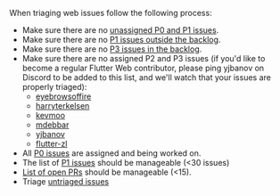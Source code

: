 When triaging web issues follow the following process:

* Make sure there are no [unassigned P0 and P1 issues](https://github.com/flutter/flutter/issues?q=is%3Aopen+is%3Aissue+label%3Ateam-web+label%3AP1%2CP0+no%3Aassignee).
* Make sure there are no [P1 issues outside the backlog](https://github.com/flutter/flutter/issues?q=is%3Aopen+is%3Aissue+label%3Ateam-web+label%3AP1%2CP0+-project%3Aflutter%2F41+).
* Make sure there are no [P3 issues in the backlog](https://github.com/flutter/flutter/issues?q=is%3Aopen+is%3Aissue+project%3Aflutter%2F41+label%3AP3).
* Make sure there are no assigned P2 and P3 issues (if you'd like to become a regular Flutter Web contributor, please ping yjbanov on Discord to be added to this list, and we'll watch that your issues are properly triaged):
  * [eyebrowsoffire](https://github.com/flutter/flutter/issues?q=is%3Aopen+is%3Aissue+label%3Ateam-web+label%3AP2%2CP3+assignee%3Aeyebrowsoffire)
  * [harryterkelsen](https://github.com/flutter/flutter/issues?q=is%3Aopen+is%3Aissue+label%3Ateam-web+label%3AP2%2CP3+assignee%3Aharryterkelsen)
  * [kevmoo](https://github.com/flutter/flutter/issues?q=is%3Aopen+is%3Aissue+label%3Ateam-web+label%3AP2%2CP3+assignee%3Akevmoo)
  * [mdebbar](https://github.com/flutter/flutter/issues?q=is%3Aopen+is%3Aissue+label%3Ateam-web+label%3AP2%2CP3+assignee%3Amdebbar)
  * [yjbanov](https://github.com/flutter/flutter/issues?q=is%3Aopen+is%3Aissue+label%3Ateam-web+label%3AP2%2CP3+assignee%3Ayjbanov)
  * [flutter-zl](https://github.com/flutter/flutter/issues?q=is%3Aopen+is%3Aissue+label%3Ateam-web+label%3AP2%2CP3+assignee%3Aflutter-zl)
* All [P0 issues](https://github.com/flutter/flutter/issues?q=is%3Aopen+is%3Aissue+label%3Ateam-web+label%3AP0) are assigned and being worked on.
* The list of [P1 issues](https://github.com/flutter/flutter/issues?q=is%3Aopen+is%3Aissue+label%3Ateam-web+label%3AP1) should be manageable (<30 issues)
* [List of open PRs](https://github.com/pulls?q=is%3Aopen+is%3Apr+archived%3Afalse+user%3Aflutter+sort%3Aupdated-asc+label%3Aplatform-web) should be manageable (<15).
* Triage [untriaged issues](https://github.com/flutter/flutter/issues?q=is%3Aissue+is%3Aopen+label%3Ateam-web%2Cfyi-web+-label%3Atriaged-web+no%3Aassignee+-label%3A%22will+need+additional+triage%22+sort%3Aupdated-asc+-label%3A%22waiting+for+customer+response%22+)
